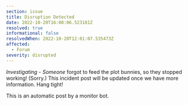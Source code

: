 ```yaml
---
section: issue
title: Disruption Detected
date: 2022-10-20T16:00:06.523181Z
resolved: true
informational: false
resolvedWhen: 2022-10-20T12:01:07.535473Z
affected:
  - Forum
severity: disrupted
---
```

*Investigating* - _Someone_ forgot to feed the plot bunnies, so they stopped working! (Sorry.) This incident post will be updated once we have more information. Hang tight!

This is an automatic post by a monitor bot.
        